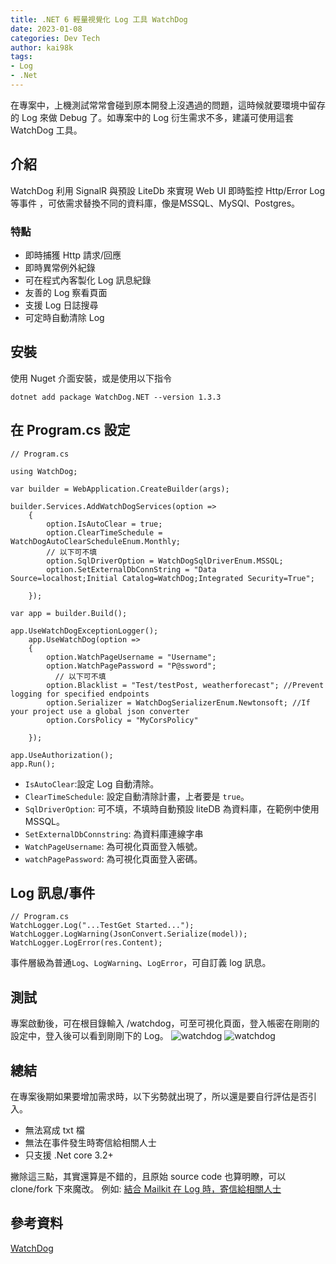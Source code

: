 ```yaml
---
title: .NET 6 輕量視覺化 Log 工具 WatchDog
date: 2023-01-08
categories: Dev Tech
author: kai98k
tags:
- Log
- .Net
---
```


在專案中，上機測試常常會碰到原本開發上沒遇過的問題，這時候就要環境中留存的 Log 來做 Debug 了。如專案中的 Log 衍生需求不多，建議可使用這套 WatchDog 工具。
## 介紹
WatchDog 利用 SignalR 與預設 LiteDb 來實現 Web UI 即時監控 Http/Error Log 等事件 ，可依需求替換不同的資料庫，像是MSSQL、MySQl、Postgres。
### 特點
* 即時捕獲 Http 請求/回應
* 即時異常例外紀錄
* 可在程式內客製化 Log 訊息紀錄
* 友善的 Log 察看頁面
* 支援 Log 日誌搜尋
* 可定時自動清除 Log
## 安裝
使用 Nuget 介面安裝，或是使用以下指令
```console=
dotnet add package WatchDog.NET --version 1.3.3
```
## 在 Program.cs 設定
```c#=
// Program.cs

using WatchDog;

var builder = WebApplication.CreateBuilder(args);

builder.Services.AddWatchDogServices(option =>
    {
        option.IsAutoClear = true;
        option.ClearTimeSchedule = WatchDogAutoClearScheduleEnum.Monthly;
        // 以下可不填
        option.SqlDriverOption = WatchDogSqlDriverEnum.MSSQL;
        option.SetExternalDbConnString = "Data Source=localhost;Initial Catalog=WatchDog;Integrated Security=True";

    });

var app = builder.Build();

app.UseWatchDogExceptionLogger();
    app.UseWatchDog(option =>
    {
        option.WatchPageUsername = "Username";
        option.WatchPagePassword = "P@ssword";
          // 以下可不填
        option.Blacklist = "Test/testPost, weatherforecast"; //Prevent logging for specified endpoints
        option.Serializer = WatchDogSerializerEnum.Newtonsoft; //If your project use a global json converter
        option.CorsPolicy = "MyCorsPolicy"

    });

app.UseAuthorization();
app.Run();
```
* `IsAutoClear`:設定 Log 自動清除。
* `ClearTimeSchedule`: 設定自動清除計畫，上者要是 `true`。
* `SqlDriverOption`: 可不填，不填時自動預設 liteDB 為資料庫，在範例中使用 MSSQL。
* `SetExternalDbConnstring`: 為資料庫連線字串
* `WatchPageUsername`: 為可視化頁面登入帳號。
* `watchPagePassword`: 為可視化頁面登入密碼。

## Log 訊息/事件
```c#=
// Program.cs
WatchLogger.Log("...TestGet Started...");
WatchLogger.LogWarning(JsonConvert.Serialize(model));
WatchLogger.LogError(res.Content);
```
事件層級為普通`Log`、`LogWarning`、`LogError`，可自訂義 log 訊息。

## 測試
專案啟動後，可在根目錄輸入 /watchdog，可至可視化頁面，登入帳密在剛剛的設定中，登入後可以看到剛剛下的 Log。
![watchdog](https://i.imgur.com/QuZHHMa.png)
![watchdog](https://github.com/IzyPro/WatchDog/raw/main/watchlog.png)

## 總結
在專案後期如果要增加需求時，以下劣勢就出現了，所以還是要自行評估是否引入。
* 無法寫成 txt 檔
* 無法在事件發生時寄信給相關人士
* 只支援 .Net core 3.2+

撇除這三點，其實還算是不錯的，且原始 source code 也算明瞭，可以 clone/fork 下來魔改。
例如: [結合 Mailkit 在 Log 時，寄信給相關人士](https://github.com/IzyPro/WatchDog/pull/91/files)

## 參考資料
[WatchDog](https://github.com/IzyPro/WatchDog/pull/91/files)

